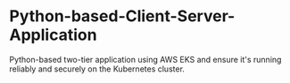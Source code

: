# Python-based-Client-Server-Application
 Python-based two-tier application using AWS EKS and ensure it's running reliably and securely on the Kubernetes cluster.
